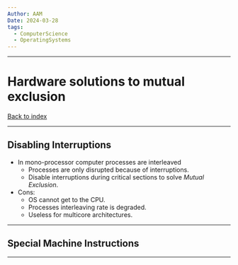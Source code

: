 ```yaml
---
Author: AAM
Date: 2024-03-28
tags:
  - ComputerScience
  - OperatingSystems
---
```

---
# Hardware solutions to mutual exclusion

[Back to index](../OS.md)

---
## Disabling Interruptions

- In mono-processor computer processes are interleaved
	- Processes are only disrupted because of interruptions.
	- Disable interruptions during critical sections to solve *Mutual Exclusion*.
- Cons:
	- OS cannot get to the CPU.
	- Processes interleaving rate is degraded. 
	- Useless for multicore architectures.

---
## Special Machine Instructions



---